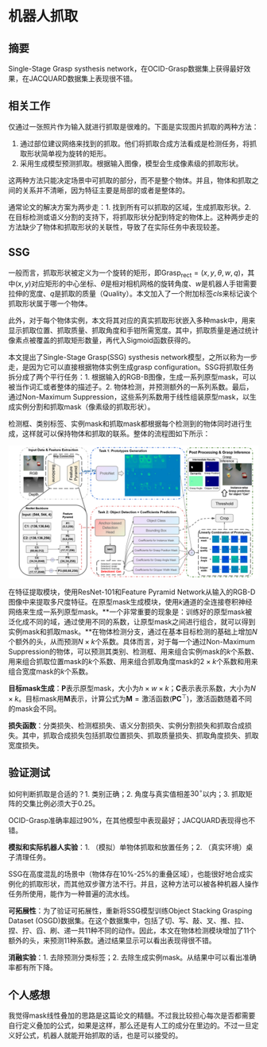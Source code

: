 # 机器人抓取

## 摘要

Single-Stage Grasp systhesis network，在OCID-Grasp数据集上获得最好效果，在JACQUARD数据集上表现很不错。

## 相关工作

仅通过一张照片作为输入就进行抓取是很难的。下面是实现图片抓取的两种方法：

1. 通过部位建议网络来找到的抓取。他们将抓取合成方法看成是检测任务，将抓取形状简单视为旋转的矩形。
2. 采用生成模型预测抓取。根据输入图像，模型会生成像素级的抓取形状。

这两种方法只能决定场景中可抓取的部分，而不是整个物体。并且，物体和抓取之间的关系并不清晰，因为特征主要是局部的或者是整体的。

通常论文的解决方案为两步走：1. 找到所有可以抓取的区域，生成抓取形状。2. 在目标检测或语义分割的支持下，将抓取形状分配到特定的物体上。这种两步走的方法缺少了物体和抓取形状的关联性，导致了在实际任务中表现较差。

## SSG

一般而言，抓取形状被定义为一个旋转的矩形，即$\text{Grasp}_{\text{rect}} = \left (x,y,\theta,w,q\right )$，其中$\left(x, y\right)$对应矩形的中心坐标、$\theta$是相对相机网格的旋转角度、$w$是机器人手钳需要拉伸的宽度、$q$是抓取的质量（Quality）。本文加入了一个附加标签$cls$来标记诶个抓取形状属于哪一个物体。

此外，对于每个物体实例，本文将其对应的真实抓取形状嵌入多种mask中，用来显示抓取位置、抓取质量、抓取角度和手钳所需宽度。其中，抓取质量是通过统计像素点被覆盖的抓取矩形数量，再代入Sigmoid函数获得的。

本文提出了Single-Stage Grasp(SSG) systhesis network模型，之所以称为一步走，是因为它可以直接根据物体实例生成grasp configuration。SSG将抓取任务拆分成了两个平行任务：1. 根据输入的RGB-B图像，生成一系列原型mask，可以被当作词汇或者整体的描述子。2. 物体检测，并预测额外的一系列系数。最后，通过Non-Maximum Suppression，这些系列系数用于线性组装原型mask，以生成实例分割和抓取mask（像素级的抓取形状）。

检测框、类别标签、实例mask和抓取mask都根据每个检测到的物体同时进行生成，这样就可以保持物体和抓取的联系。整体的流程图如下所示：

![Fig1](./Fig/SSGfig1.png)

在特征提取模块，使用ResNet-101和Feature Pyramid Network从输入的RGB-D图像中来提取多尺度特征。在原型mask生成模块，使用$k$通道的全连接卷积神经网络来生成一系列原型mask。**一个非常重要的现象是：训练好的原型mask被泛化成不同的域，通过使用不同的系数，让原型mask之间进行组合，就可以得到实例mask和抓取mask。**在物体检测分支，通过在基本目标检测的基础上增加$N$个额外的头，从而预测$N\times k$个系数。具体而言，对于每一个通过Non-Maximum Suppression的物体，可以预测其类别、检测框、用来组合实例mask的$k$个系数、用来组合抓取位置mask的$k$个系数、用来组合抓取角度mask的$2 \times k$个系数和用来组合宽度mask的$k$个系数。

**目标mask生成**：$\mathbf{P}$表示原型mask，大小为$h\times w\times k$；$\mathbf{C}$表示表示系数，大小为$N\times k$。目标mask用$\mathbf{M}$表示，计算公式为$\mathbf{M} = \text{激活函数}\left( \mathbf{P}\mathbf{C}^\top\right )$，激活函数随着不同的mask会不同。

**损失函数**：分类损失、检测框损失、语义分割损失、实例分割损失和抓取合成损失。其中，抓取合成损失包括抓取位置损失、抓取质量损失、抓取角度损失、抓取宽度损失。

## 验证测试

如何判断抓取是合适的？1. 类别正确；2. 角度与真实值相差$30^{\circ}$以内；3. 抓取矩阵的交集比例必须大于$0.25$。

OCID-Grasp准确率超过$90\%$，在其他模型中表现最好；JACQUARD表现得也不错。

**模拟和实际机器人实验**：1. （模拟）单物体抓取和放置任务；2. （真实环境）桌子清理任务。

SSG在高度混乱的场景中（物体存在10%-25%的重叠区域），也能很好地合成实例化的抓取形状，而其他双步骤方法不行。并且，这种方法可以被各种机器人操作任务所使用，能作为一种普遍的流水线。

**可拓展性**：为了验证可拓展性，重新将SSG模型训练Object Stacking Grasping Dataset (OSGD)数据集。在这个数据集中，包括了切、写、敲、叉、推、拉、捏、拧、舀、刷、递一共11种不同的动作。因此，本文在物体检测模块增加了11个额外的头，来预测11种系数。通过结果显示可以看出表现得很不错。

**消融实验**：1. 去除预测分类标签；2. 去除生成实例mask。从结果中可以看出准确率都有所下降。

## 个人感想

我觉得mask线性叠加的思路是这篇论文的精髓。不过我比较担心每次是否都需要自行定义叠加的公式，如果是这样，那么还是有人工的成分在里边的。不过一旦定义好公式，机器人就能开始抓取的话，也是可以接受的。

